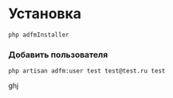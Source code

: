 # Установка

```
php adfmInstaller
```

### Добавить пользователя

```
php artisan adfm:user test test@test.ru test
```
ghj
